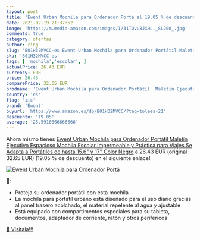 ```yaml
---
layout: post
title: 'Ewent Urban Mochila para Ordenador Portá al 19.05 % de descuento'
date: 2021-02-19 21:37:52
image: 'https://m.media-amazon.com/images/I/31TUvL8JXHL._SL200_.jpg'
comments: true
category: ofertas
author: ring
slug: 'B01H32MVCC-es Ewent Urban Mochila para Ordenador Portátil Maletín...'
sku: 'B01H32MVCC-es'
tags: [ 'mochila','escolar', ]
actualPrice: 26.43 EUR
currency: EUR
price: 26.43
comparePrice: 32.65 EUR
prodname: 'Ewent Urban Mochila para Ordenador Portátil  Maletín Ejecutivo Espacioso  Mochila Escolar Impermeable y Práctica para Viajes  Se Adapta a Portátiles de hasta 15.6" y 17"  Color Negro'
country: 'es'
flag: '🇪🇸'
brand: 'Ewent'
buyurl: 'https://www.amazon.es/dp/B01H32MVCC/?tag=tolees-21'
descuento: '19.05'
average: '25.5916666666666'
---
```


Ahora mismo tienes [Ewent Urban Mochila para Ordenador Portátil  Maletín Ejecutivo Espacioso  Mochila Escolar Impermeable y Práctica para Viajes  Se Adapta a Portátiles de hasta 15.6" y 17"  Color Negro](https://www.amazon.es/dp/B01H32MVCC/?tag=tolees-21) a 26.43 EUR (original: 32.65 EUR) (19.05 %  de descuento) en el siguiente enlace!

[![Ewent Urban Mochila para Ordenador Portá](https://m.media-amazon.com/images/I/31TUvL8JXHL._SL200_.jpg)](https://www.amazon.es/dp/B01H32MVCC/?tag=tolees-21)

🔎:

- Proteja su ordenador portátil con esta mochila
- La mochila para portátil urbano está diseñado para el uso diario gracias al panel trasero acolchado, el material repelente al agua y ajustable
- Está equipado con compartimentos especiales para su tableta, documentos, adaptador de corriente, ratón y otros periféricos

[🛒 Visítala!!!](https://www.amazon.es/dp/B01H32MVCC/?tag=tolees-21)
